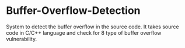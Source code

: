 # Buffer-Overflow-Detection
System to detect the buffer overflow in the source code. It takes source code in C/C++ language and check for 8 type of buffer overflow vulnerability.
